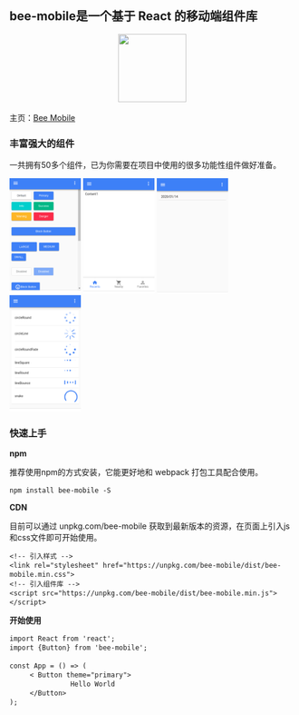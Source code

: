 ## bee-mobile是一个基于 React 的移动端组件库

<div style="text-align: center">
    <img width="120" height="120" src="http://oumfrpm5j.bkt.clouddn.com/bee-mobile/logo.svg"/>
</div>

主页：[Bee Mobile](https://bee-mobiles.github.io)

### 丰富强大的组件

一共拥有50多个组件，已为你需要在项目中使用的很多功能性组件做好准备。

<div style="margin-top: 10px">
  <img style="width: 25%" src="https://github.com/IronPans/ironpans.github.io/blob/master/resources/gif/bm-button.gif">
  <img style="width: 25%" src="https://github.com/IronPans/ironpans.github.io/blob/master/resources/gif/bm-buttonNavigation.gif">
  <img style="width: 25%" src="https://github.com/IronPans/ironpans.github.io/blob/master/resources/gif/bm-datepicker.gif">
  <img style="width: 25%" src="https://github.com/IronPans/ironpans.github.io/blob/master/resources/gif/bm-spin.gif">
</div>

### 快速上手

**npm**

推荐使用npm的方式安装，它能更好地和 webpack 打包工具配合使用。
```
npm install bee-mobile -S
```

**CDN**

目前可以通过 unpkg.com/bee-mobile 获取到最新版本的资源，在页面上引入js 和css文件即可开始使用。
```
<!-- 引入样式 -->
<link rel="stylesheet" href="https://unpkg.com/bee-mobile/dist/bee-mobile.min.css">
<!-- 引入组件库 -->
<script src="https://unpkg.com/bee-mobile/dist/bee-mobile.min.js"></script>
```

**开始使用**

```
import React from 'react';
import {Button} from 'bee-mobile';

const App = () => (
     < Button theme="primary">
               Hello World
     </Button>
);
```






